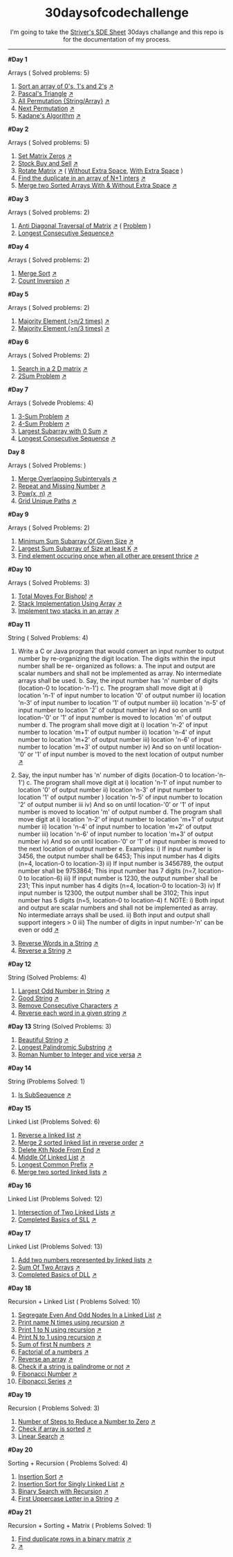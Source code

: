 <h1 align=center>30daysofcodechallenge</h1>

<p align="center">I'm going to take the <a href="https://takeuforward.org/interviews/strivers-sde-sheet-top-coding-interview-problems/">Striver's SDE Sheet</a> 30days challange and this repo is for the documentation of my process.</p>

<hr>

**#Day 1**

Arrays ( Solved problems:  5)

  1)  <a href="https://github.com/Sriramprasath04/30days-of-code/blob/main/Sort%20an%20array%20of%200's%2C%201's%20and%202's.txt">Sort an array of 0's, 1's and 2's</a>  <a href="https://takeuforward.org/data-structure/sort-an-array-of-0s-1s-and-2s/">↗️</a>
  2)  <a href="https://github.com/Sriramprasath04/30days-of-code/blob/main/Pascal's%20Triangle.txt">Pascal's Triangle</a>  <a href="https://takeuforward.org/data-structure/program-to-generate-pascals-triangle/">↗️</a>
  3)  <a href="https://github.com/Sriramprasath04/30days-of-code/blob/main/All%20Permutation%20String%20or%20Array.txt">All Permutation {String/Array}</a>  <a href="https://takeuforward.org/data-structure/print-all-permutations-of-a-string-array/">↗️</a>
  4)  <a href="https://github.com/Sriramprasath04/30days-of-code/blob/main/Next%20Permutation.txt">Next Permutation</a>  <a href="https://takeuforward.org/data-structure/next_permutation-find-next-lexicographically-greater-permutation/">↗️</a>
  5)  <a href="https://github.com/Sriramprasath04/30days-of-code/blob/main/Kadane's%20Algorithm.txt">Kadane's Algorithm</a>  <a href="https://takeuforward.org/data-structure/kadanes-algorithm-maximum-subarray-sum-in-an-array/">↗️</a>

**#Day 2**
  
  Arrays ( Solved problems:  5)

  1)  <a href="https://github.com/Sriramprasath04/30days-of-code/blob/main/Set%20Matrix%20Zeros.txt">Set Matrix Zeros</a>  <a href="https://takeuforward.org/data-structure/set-matrix-zero/">↗️</a>
  2)  <a href="https://github.com/Sriramprasath04/30days-of-code/blob/main/Stock%20Buy%20and%20Sell.txt">Stock Buy and Sell</a>  <a href="https://takeuforward.org/data-structure/stock-buy-and-sell/">↗️</a>
  3)  <a href="https://github.com/Sriramprasath04/30days-of-code/blob/main/Rotate%20Matrix.txt">Rotate Matrix</a>  <a href="https://takeuforward.org/data-structure/rotate-image-by-90-degree/">↗️</a>  ( <a href="https://www.geeksforgeeks.org/problems/rotate-a-2d-array-without-using-extra-space1004/1">Without Extra Space</a>,  <a href="https://www.geeksforgeeks.org/problems/rotate-by-90-degree0356/1">With Extra Space</a> )
  4)  <a href="https://github.com/Sriramprasath04/30days-of-code/blob/main/Find%20the%20duplicate%20in%20an%20array%20of%20N%2B1%20integers.txt">Find the duplicate in an array of N+1 inters</a>  <a href="https://takeuforward.org/data-structure/find-the-duplicate-in-an-array-of-n1-integers/">↗️</a>
  5)  <a href="https://github.com/Sriramprasath04/30days-of-code/blob/main/Merge%20two%20Sorted%20Arrays%20With%20%26%20Without%20Extra%20Space.txt">Merge two Sorted Arrays With & Without Extra Space</a>  <a href="https://takeuforward.org/data-structure/merge-two-sorted-arrays-without-extra-space/">↗️</a> 

**#Day 3**
  
  Arrays ( Solved problems:  2)

  1) <a href="https://github.com/Sriramprasath04/30days-of-code/blob/main/Anti%20Diagonal%20Traversal%20of%20Matrix.txt">Anti Diagonal Traversal of Matrix</a>  <a href="https://youtu.be/T8ErAYobcbc?si=7-RYu-DyT5pPEbdm">↗️</a> ( <a href="https://www.geeksforgeeks.org/problems/print-diagonally1623/1">Problem</a> )
  2) <a href=""></a>  <a href="https://takeuforward.org/data-structure/longest-consecutive-sequence-in-an-array/">Longest Consecutive Sequence↗️</a>

**#Day 4**
  
  Arrays ( Solved problems:  2)

  1) <a href="https://github.com/Sriramprasath04/30days-of-code/blob/main/Merge%20Sort.txt">Merge Sort</a>  <a href="https://takeuforward.org/data-structure/merge-sort-algorithm/">↗️</a>
  2) <a href="https://github.com/Sriramprasath04/30days-of-code/blob/main/Count%20Inversions.txt">Count Inversion</a>  <a href="https://takeuforward.org/data-structure/count-inversions-in-an-array/#brute-force-approach">↗️</a>

**#Day 5**

Arrays ( Solved problems: 2)

  1) <a href="https://github.com/Sriramprasath04/30days-of-code/blob/main/Majority%20Element%20gnb2%20times.txt">Majority Element (>n/2 times)</a>  <a href="https://takeuforward.org/data-structure/find-the-majority-element-that-occurs-more-than-n-2-times/">↗️</a>
  2) <a href="https://github.com/Sriramprasath04/30days-of-code/blob/main/Majority%20Element%20gnb3%20times.txt">Majority Element (>n/3 times)</a>  <a href="https://takeuforward.org/data-structure/majority-elementsn-3-times-find-the-elements-that-appears-more-than-n-3-times-in-the-array/">↗️</a>

**#Day 6**

Arrays ( Solved Problems: 2)

  1) <a href="https://github.com/Sriramprasath04/30days-of-code/blob/main/Search%20in%20a%202%20D%20matrix.txt">Search in a 2 D matrix</a>  <a href="https://takeuforward.org/data-structure/search-in-a-sorted-2d-matrix/">↗️</a>
  2) <a href="https://github.com/Sriramprasath04/30days-of-code/blob/main/2Sum%20Problem.txt">2Sum Problem</a>  <a href="https://takeuforward.org/data-structure/two-sum-check-if-a-pair-with-given-sum-exists-in-array/">↗️</a>

**#Day 7**

Arrays ( Solvede Problems: 4)

  1) <a href="https://github.com/Sriramprasath04/30days-of-code/blob/main/3-Sum%20Problem.txt">3-Sum Problem</a>  <a href="https://takeuforward.org/data-structure/3-sum-find-triplets-that-add-up-to-a-zero/">↗️</a>
  2) <a href="https://github.com/Sriramprasath04/30days-of-code/blob/main/4-Sum%20Problem.txt">4-Sum Problem</a>  <a href="https://takeuforward.org/data-structure/4-sum-find-quads-that-add-up-to-a-target-value/">↗️</a>
  3) <a href="https://github.com/Sriramprasath04/30days-of-code/blob/main/Largest%20Subarray%20with%20Zero%20sum.txt">Largest Subarray with 0 Sum</a>  <a href="https://takeuforward.org/data-structure/length-of-the-longest-subarray-with-zero-sum/">↗️</a>
  4) <a href="https://github.com/Sriramprasath04/30days-of-code/blob/main/Longest%20Consecutive%20Sequence.txt">Longest Consecutive Sequence</a>  <a href="https://takeuforward.org/data-structure/longest-consecutive-sequence-in-an-array/">↗️</a>

  **Day 8**
  
  Arrays ( Solved Problems: )

  1) <a href="">Merge Overlapping Subintervals</a>  <a href="https://takeuforward.org/data-structure/merge-overlapping-sub-intervals/">↗️</a>
  2) <a href="">Repeat and Missing Number</a>  <a href="https://takeuforward.org/data-structure/find-the-repeating-and-missing-numbers/">↗️</a>
  3) <a href="https://github.com/Sriramprasath04/30days-of-code/commit/4f1b4fe3ec1b148a4dfa5bf8aceb64571cc3a891">Pow(x, n)</a>  <a href="https://takeuforward.org/data-structure/implement-powxn-x-raised-to-the-power-n/">↗️</a>
  4) <a href="">Grid Unique Paths</a>  <a href="https://takeuforward.org/data-structure/grid-unique-paths-count-paths-from-left-top-to-the-right-bottom-of-a-matrix/">↗️</a>

  **#Day 9**

  Arrays ( Solved Problems: 2)

  1) <a href="https://github.com/Sriramprasath04/30days-of-code/blob/main/Minimum%20Sum%20Subarray%20Of%20Given%20Size.txt">Minimum Sum Subarray Of Given Size</a>  <a href="https://www.codingninjas.com/studio/problems/find-minimum-sum-subarray-of-given-size_873368?interviewProblemRedirection=true&leftPanelTabValue=PROBLEM">↗️</a>
  2) <a href="https://github.com/Sriramprasath04/30days-of-code/blob/main/Largest%20Sum%20Subarray%20of%20Size%20at%20least%20K.txt">Largest Sum Subarray of Size at least K</a>  <a href="https://www.geeksforgeeks.org/problems/largest-sum-subarray-of-size-at-least-k3121/1">↗️</a>
  3) <a href="https://github.com/Sriramprasath04/30days-of-code/blob/main/Find%20element%20occuring%20once%20when%20all%20other%20are%20present%20thrice.txt">Find element occuring once when all other are present thrice</a>  <a href="https://www.geeksforgeeks.org/problems/find-element-occuring-once-when-all-other-are-present-thrice/1">↗️</a>
  
**#Day 10**

Arrays ( Solved Problems: 3)

  1) <a href="https://github.com/Sriramprasath04/30days-of-code/blob/main/Total%20Moves%20For%20Bishop!.txt">Total Moves For Bishop!</a>  <a href="https://www.interviewbit.com/problems/total-moves-for-bishop/">↗️</a> 
  2) <a href="https://github.com/Sriramprasath04/30days-of-code/blob/main/Stack%20Implementation%20Using%20Array.txt">Stack Implementation Using Array</a>  <a href="https://www.codingninjas.com/studio/problem-of-the-day/easy">↗️</a> 
  3) <a href="https://github.com/Sriramprasath04/30days-of-code/blob/main/Implement%20two%20stacks%20in%20an%20array.txt">Implement two stacks in an array</a>  <a href="https://www.geeksforgeeks.org/problems/implement-two-stacks-in-an-array/1">↗️</a> 

**#Day 11**

String ( Solved Problems: 4)

  1) <p>Write a C or Java program that would convert an input number to output number by re-organizing the digit location. The digits within the input number shall be re- organized as follows:
      a. The input and output are scalar numbers and shall not be implemented as array. No intermediate arrays shall be used.
      b. Say, the input number has 'n' number of digits (location-0 to location-'n-1')
      c. The program shall move digit at
        i) location 'n-1' of input number to location '0' of output number
        ii) location 'n-3' of input number to location '1' of output number
        iii) location 'n-5' of input number to location '2' of output number
        iv) And so on until location-'0' or '1' of input number is moved to location 'm' of output number
      d. The program shall move digit at
        i) location 'n-2' of input number to location 'm+1' of output number
        ii) location 'n-4' of input number to location 'm+2' of output number
        iii) location 'n-6' of input number to location 'm+3' of output number
        iv) And so on until location-'0' or '1' of input number is moved to the next location of output number <a href="https://github.com/Sriramprasath04/30days-of-code/blob/main/String%20Arrangement.txt">↗️</a></p>
  2)  <p> Say, the input number has 'n' number of digits (location-0 to location-'n-1')
        c. The program shall move digit at
          i) location 'n-1' of input number to location '0' of output number
          ii) location 'n-3' of input number to location '1' of output number ) location 'n-5' of input number to location '2' of output number iii
          iv) And so on until location-'0' or '1' of input number is moved to location 'm' of output number
        d. The program shall move digit at
          i) location 'n-2' of input number to location 'm+1' of output number
          ii) location 'n-4' of input number to location 'm+2' of output number
          iii) location 'n-6' of input number to location 'm+3' of output number
          iv) And so on until location-'0' or '1' of input number is moved to the next location of output number
        e. Examples:
          i) If input number is 3456, the output number shall be 6453; This input number has 4 digits (n=4, location-0 to location-3)
          ii) If input number is 3456789, the output number shall be 9753864; This input number has 7 digits (n=7, location-0 to location-6)
          iii) If input number is 1230, the output number shall be 231; This input number has 4 digits (n=4, location-0 to location-3) iv) If input number is 12300, the output number shall be 3102; This input number has 5 digits (n=5, location-0 to location-4)
        f. NOTE:
          i) Both input and output are scalar numbers and shall not be implemented as array.
             No intermediate arrays shall be used.
          ii) Both input and output shall support integers > 0
          iii) The number of digits in input number-'n' can be even or odd <a href="https://github.com/Sriramprasath04/30days-of-code/blob/main/Number%20Rearrangement%20(%20without%20using%20array%20).txt">↗️</a></p> 
  3) <a href="https://github.com/Sriramprasath04/30days-of-code/blob/main/Reverse%20Words%20in%20a%20String.txt">Reverse Words in a String</a>  <a href="https://takeuforward.org/data-structure/reverse-words-in-a-string/">↗️</a>
  4) <a href = "https://github.com/Sriramprasath04/30days-of-code/blob/main/Reverse%20a%20String.txt">Reverse a String</a>  <a href = "https://www.geeksforgeeks.org/problems/reverse-a-string/1?page=1&category=Strings&sortBy=submissions">↗️</a>


**#Day 12**

  String (Solved Problems: 4)

  1) <a href = "https://github.com/Sriramprasath04/30days-of-code/blob/main/Largest%20Odd%20Number%20in%20String.txt">Largest Odd Number in String</a>  <a href = "https://leetcode.com/problems/largest-odd-number-in-string/">↗️</a>
  2) <a href = "https://github.com/Sriramprasath04/30days-of-code/blob/main/Good%20String.txt">Good String</a>  <a href = "https://www.geeksforgeeks.org/problems/good-string5712/1?page=3&category=Strings&sortBy=submissions">↗️</a>
  3) <a href = "https://github.com/Sriramprasath04/30days-of-code/blob/main/Remove%20Consecutive%20Characters.txt">Remove Consecutive Characters</a>  <a href = "https://www.geeksforgeeks.org/problems/consecutive-elements2306/1?page=3&category=Strings&sortBy=submissions">↗️</a>
  4)  <a href="https://github.com/Sriramprasath04/30days-of-code/blob/main/Reverse%20each%20word%20in%20a%20given%20string.txt">Reverse each word in a given string</a> <a href="https://www.geeksforgeeks.org/problems/reverse-each-word-in-a-given-string1001/1?page=2&category=Strings&difficulty=Medium&sortBy=submissions">↗️</a>

**#Day 13**
  String (Solved Problems: 3)
  1) <a href="https://github.com/Sriramprasath04/30days-of-code/blob/main/Beautiful%20String.txt">Beautiful String</a> <a href="https://youtu.be/P1hgy238oPU?si=b3rv6vxDpm9b7D1K">↗️</a>
  2) <a href="https://github.com/Sriramprasath04/30days-of-code/blob/main/Longest%20Palindromic%20Substring.txt">Longest Palindromic Substring</a>  <a href="https://youtu.be/uX0-xyPkR2w?si=4UB5aNif5ex7QjL3">↗️</a>
  3) <a href="">Roman Number to Integer and vice versa</a>  <a href="">↗️</a>

**#Day 14**

  String (Problems Solved: 1)
  1)  <a href="https://github.com/Sriramprasath04/30days-of-code/blob/main/Is%20SubSequence.txt"> Is SubSequence</a>  <a href="https://youtu.be/bgWX-auJpI0?si=pYPsnQH2kWvEGgba">↗️</a>
  
**#Day 15**

  Linked List (Problems Solved: 6)
  
  1)  <a href="https://github.com/Sriramprasath04/30days-of-code/blob/main/Reverse%20a%20linked%20list.txt">Reverse a linked list</a>  <a href="https://www.codingninjas.com/studio/problems/799897?topList=striver-sde-sheet-problems&utm_source=striver&utm_medium=website">↗️</a>
  2)  <a href="https://github.com/Sriramprasath04/30days-of-code/blob/main/Merge%202%20sorted%20linked%20list%20in%20reverse%20order.txt">Merge 2 sorted linked list in reverse order</a>  <a href="https://www.geeksforgeeks.org/problems/merge-2-sorted-linked-list-in-reverse-order/1">↗️</a>
  3)  <a href="https://github.com/Sriramprasath04/30days-of-code/blob/main/Delete%20Kth%20Node%20From%20End.txt"> Delete Kth Node From End</a>  <a href="https://takeuforward.org/data-structure/remove-n-th-node-from-the-end-of-a-linked-list/">↗️</a>
  4)  <a href="https://github.com/Sriramprasath04/30days-of-code/blob/main/Middle%20Of%20Linked%20List.txt">Middle Of Linked List</a>  <a href="https://takeuforward.org/data-structure/find-middle-element-in-a-linked-list/">↗️</a>
  5)  <a href="https://github.com/Sriramprasath04/30days-of-code/blob/main/Longest%20Common%20Prefix.txt">Longest Common Prefix</a>  <a href="https://youtu.be/wtOQaovlvhY?si=f15GOXBZT98O_K3j">↗️</a>
  6)  <a href="https://github.com/Sriramprasath04/30days-of-code/blob/main/Merge%20two%20sorted%20linked%20lists.txt">Merge two sorted linked lists</a>  <a href="https://takeuforward.org/data-structure/merge-two-sorted-linked-lists/">↗️</a>
  
**#Day 16**

  Linked List (Problems Solved: 12) 
  
  1)  <a href="https://github.com/Sriramprasath04/30days-of-code/blob/main/Intersection%20of%20Two%20Linked%20Lists.txt">Intersection of Two Linked Lists</a>  <a href="https://youtu.be/0JHQ26NQcPk?si=-9EFk6ik4ub7LhQJ">↗️</a>
  2)  <a href="">Completed Basics of SLL</a>  <a href="https://takeuforward.org/linked-list/top-linkedlist-interview-questions-structured-path-with-video-solutions/">↗️</a>

**#Day 17**

  Linked List (Problems Solved: 13) 
  
  1) <a href="https://github.com/Sriramprasath04/30days-of-code/blob/main/Add%20two%20numbers%20represented%20by%20linked%20lists.txt">Add two numbers represented by linked lists</a>  <a href="https://youtu.be/qE9KOe3Fu7Q?si=FLK6dLe4Z_aAQvr6">↗️</a> 
  2) <a href="https://github.com/Sriramprasath04/30days-of-code/blob/main/Sum%20Of%20Two%20Arrays.txt">Sum Of Two Arrays</a> <a href="https://youtu.be/qE9KOe3Fu7Q?si=FLK6dLe4Z_aAQvr6">↗️</a> 
  3)  <a href="">Completed Basics of DLL</a>  <a href="https://takeuforward.org/linked-list/top-linkedlist-interview-questions-structured-path-with-video-solutions/">↗️</a>

**#Day 18**

  Recursion + Linked List ( Problems Solved: 10)
  
  1) <a href="https://github.com/Sriramprasath04/30days-of-code/blob/main/Segregate%20Even%20And%20Odd%20Nodes%20In%20a%20Linked%20List.txt">Segregate Even And Odd Nodes In a Linked List</a> <a href="https://www.codingninjas.com/studio/problems/segregate-even-and-odd-nodes-in-a-linked-list_1116100?utm_source=striver&utm_medium=website&utm_campaign=a_zcoursetuf">↗️</a> 
  2) <a href="https://github.com/Sriramprasath04/30days-of-code/blob/main/Recursion/Print%20a%20Name%20N%20times.txt">Print name N times using recursion</a> <a href="https://takeuforward.org/recursion/print-name-n-times-using-recursion/">↗️</a> 
  3) <a href="https://github.com/Sriramprasath04/30days-of-code/blob/main/Recursion/Print%201%20to%20N.txt">Print 1 to N using recursion</a> <a href="https://takeuforward.org/recursion/print-1-to-n-using-recursion/">↗️</a> 
  4) <a href="https://github.com/Sriramprasath04/30days-of-code/blob/main/Recursion/Print%20N%20to%201.txt">Print N to 1 using recursion</a> <a href="https://takeuforward.org/recursion/print-n-to-1-using-recursion/">↗️</a> 
  5) <a href="https://github.com/Sriramprasath04/30days-of-code/blob/main/Recursion/Sum%20Of%20First%20N%20Numbers.txt">Sum of first N numbers</a> <a href="https://takeuforward.org/data-structure/sum-of-first-n-natural-numbers/">↗️</a> 
  6) <a href="https://github.com/Sriramprasath04/30days-of-code/blob/main/Recursion/Factorial%20of%20a%20numbers.txt">Factorial of a numbers</a> <a href="https://takeuforward.org/data-structure/factorial-of-a-number-iterative-and-recursive/">↗️</a> 
  7) <a href="https://github.com/Sriramprasath04/30days-of-code/blob/main/Recursion/Reverse%20an%20array.txt">Reverse an array</a> <a href="https://takeuforward.org/data-structure/reverse-a-given-array/">↗️</a> 
  8) <a href="https://github.com/Sriramprasath04/30days-of-code/blob/main/Recursion/Check%20if%20the%20given%20String%20is%20Palindrome%20or%20not.txt">Check if a string is palindrome or not</a> <a href="https://takeuforward.org/data-structure/check-if-the-given-string-is-palindrome-or-not/">↗️</a> 
  9) <a href="https://github.com/Sriramprasath04/30days-of-code/blob/main/Recursion/Fibonacci%20Number.txt">Fibonacci Number</a> <a href="https://takeuforward.org/arrays/print-fibonacci-series-up-to-nth-term/">↗️</a> 
  10) <a href="https://github.com/Sriramprasath04/30days-of-code/blob/main/Recursion/Fibonacci%20Series.txt">Fibonacci Series</a> <a href="https://takeuforward.org/arrays/print-fibonacci-series-up-to-nth-term/">↗️</a>

**#Day 19**

  Recursion ( Problems Solved: 3)
      
  1) <a href="https://github.com/Sriramprasath04/30days-of-code/blob/main/Recursion/Number%20of%20Steps%20to%20Reduce%20a%20Number%20to%20Zero.txt">Number of Steps to Reduce a Number to Zero</a> <a href="https://youtu.be/JxILxTwHukM?si=UWsUbX2cS8kftNhB">↗️</a> 
  2) <a href="https://github.com/Sriramprasath04/30days-of-code/blob/main/Recursion/Check%20if%20array%20is%20sorted.txt">Check if array is sorted</a> <a href="https://www.geeksforgeeks.org/program-check-array-sorted-not-iterative-recursive/">↗️</a> 
  3) <a href="https://github.com/Sriramprasath04/30days-of-code/blob/main/Recursion/Linear%20Search.txt">Linear Search</a> <a href="https://youtu.be/sTdiMLom00U?si=wqxScEy0LdW6UPph">↗️</a> 
  
  **#Day 20**

  Sorting + Recursion ( Problems Solved: 4)
  
  1) <a href="https://github.com/Sriramprasath04/30days-of-code/blob/main/Sorting/Insertion%20Sort.txt">Insertion Sort</a> <a href="https://youtu.be/By_5-RRqVeE?si=2yjuubjClIo1j-V-">↗️</a> 
  2) <a href="https://github.com/Sriramprasath04/30days-of-code/blob/main/Sorting/Insertion%20Sort%20for%20Singly%20Linked%20List.txt">Insertion Sort for Singly Linked List</a> <a href="https://youtu.be/Kk6mXAzqX3Y?si=_8N6zkLZN6R-4w6S">↗️</a>
  3) <a href="https://github.com/Sriramprasath04/30days-of-code/blob/main/Recursion/Binary%20Search%20with%20Recursion.txt">Binary Search with Recursion</a>  <a href="https://github.com/kunal-kushwaha/DSA-Bootcamp-Java/blob/main/assignments/10-recursion.md">↗️</a>
  4) <a href="https://github.com/Sriramprasath04/30days-of-code/blob/main/Recursion/First%20Uppercase%20Letter%20in%20a%20String.txt">First Uppercase Letter in a String</a>  <a href="https://github.com/kunal-kushwaha/DSA-Bootcamp-Java/blob/main/assignments/10-recursion.md">↗️</a>
  
**#Day 21**

Recursion + Sorting + Matrix ( Problems Solved: 1)

  1) <a href="https://github.com/Sriramprasath04/30days-of-code/blob/main/Find%20duplicate%20rows%20in%20a%20binary%20matrixl.txt">Find duplicate rows in a binary matrix</a>  <a href="https://youtu.be/xQv8npCt8eQ?si=dwVCHrWJAL8dVxtL">↗️</a>
  2) <a href=""></a>  <a href="">↗️</a>
